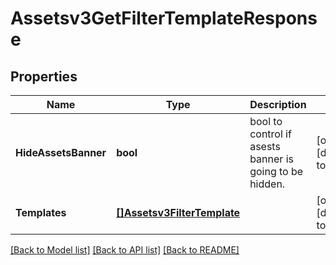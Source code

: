 # Assetsv3GetFilterTemplateResponse

## Properties
Name | Type | Description | Notes
------------ | ------------- | ------------- | -------------
**HideAssetsBanner** | **bool** | bool to control if asests banner is going to be hidden. | [optional] [default to null]
**Templates** | [**[]Assetsv3FilterTemplate**](assetsv3FilterTemplate.md) |  | [optional] [default to null]

[[Back to Model list]](../README.md#documentation-for-models) [[Back to API list]](../README.md#documentation-for-api-endpoints) [[Back to README]](../README.md)

